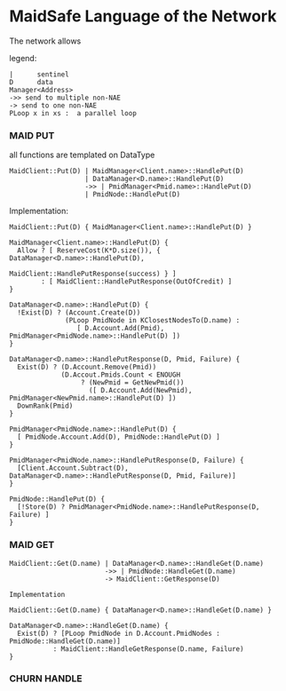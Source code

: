 
# MaidSafe Language of the Network


The network allows

legend:

    |      sentinel
    D      data
    Manager<Address>
    ->> send to multiple non-NAE
    -> send to one non-NAE
    PLoop x in xs :  a parallel loop


### MAID PUT
all functions are templated on DataType

    MaidClient::Put(D) | MaidManager<Client.name>::HandlePut(D)
                       | DataManager<D.name>::HandlePut(D)
                       ->> | PmidManager<Pmid.name>::HandlePut(D)
                       | PmidNode::HandlePut(D)


Implementation:

    MaidClient::Put(D) { MaidManager<Client.name>::HandlePut(D) }

    MaidManager<Client.name>::HandlePut(D) {
      Allow ? [ ReserveCost(K*D.size()), { DataManager<D.name>::HandlePut(D),
                                           MaidClient::HandlePutResponse(success) } ]
            : [ MaidClient::HandlePutResponse(OutOfCredit) ]
    }

    DataManager<D.name>::HandlePut(D) {
      !Exist(D) ? (Account.Create(D))
                  (PLoop PmidNode in KClosestNodesTo(D.name) :
                     [ D.Account.Add(Pmid), PmidManager<PmidNode.name>::HandlePut(D) ])
    }
    
    DataManager<D.name>::HandlePutResponse(D, Pmid, Failure) {
      Exist(D) ? (D.Account.Remove(Pmid))
                 (D.Accout.Pmids.Count < ENOUGH
                      ? (NewPmid = GetNewPmid())
                        ([ D.Account.Add(NewPmid), PmidManager<NewPmid.name>::HandlePut(D) ])
      DownRank(Pmid)   
    }
    
    PmidManager<PmidNode.name>::HandlePut(D) {
      [ PmidNode.Account.Add(D), PmidNode::HandlePut(D) ]
    }
    
    PmidManager<PmidNode.name>::HandlePutResponse(D, Failure) {
      [Client.Account.Subtract(D), DataManager<D.name>::HandlePutResponse(D, Pmid, Failure)]
    }
    
    PmidNode::HandlePut(D) {
      [!Store(D) ? PmidManager<PmidNode.name>::HandlePutResponse(D, Failure) ]
    }

### MAID GET

    MaidClient::Get(D.name) | DataManager<D.name>::HandleGet(D.name)
                            ->> | PmidNode::HandleGet(D.name)
                            -> MaidClient::GetResponse(D)
    
    Implementation
    
    MaidClient::Get(D.name) { DataManager<D.name>::HandleGet(D.name) }
    
    DataManager<D.name>::HandleGet(D.name) {
      Exist(D) ? [PLoop PmidNode in D.Account.PmidNodes : PmidNode::HandleGet(D.name)]
               : MaidClient::HandleGetResponse(D.name, Failure)
    }


### CHURN HANDLE
